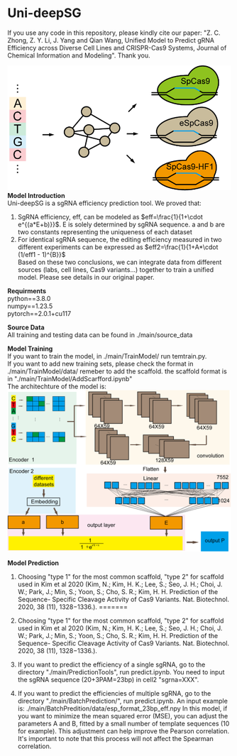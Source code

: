 # Uni-deepSG
If you use any code in this repository, please kindly cite our paper: "Z. C. Zhong, Z. Y. Li, J. Yang and Qian Wang, Unified Model to Predict gRNA Efficiency across Diverse Cell Lines and CRISPR-Cas9 Systems, Journal of Chemical Information and Modeling". Thank you.

![uni-deepSG](./topic.png)<br>
**Model Introduction**  
Uni-deepSG is a sgRNA efficiency prediction tool. We proved that:
1) SgRNA efficiency, eff, can be modeled as  $eff=\frac{1}{1+\cdot e^{(a*E+b)}}$. E is solely determined by sgRNA sequence. a and b are two constants representing the uniqueness of each dataset
2) For identical sgRNA sequence, the editing efficiency measured in two different experiments can be expressed as $eff2=\frac{1}{1+A*\cdot (1/eff1 - 1)^{B}}$  
Based on these two conclusions, we can integrate data from different sources (labs, cell lines, Cas9 variants...) together to train a unified model. Please see details in our original paper.

**Requirments**  
python==3.8.0  
numpy==1.23.5  
pytorch==2.0.1+cu117    

**Source Data**  
All training and testing data can be found in ./main/source_data  

**Model Training**  
If you want to train the model, in ./main/TrainModel/ run temtrain.py.  
If you want to add new training sets, please check the format in ./main/TrainModel/data/ remeber to add the scaffold. the scaffold format is in "./main/TrainModel/AddScarfford.ipynb"<br>
The architechture of the model is:  
![MODEL](./model.png)
 

**Model Prediction**  

1. Choosing "type 1" for the most common scaffold, "type 2" for scaffold used in Kim et al 2020  (Kim, N.; Kim, H. K.; Lee, S.; Seo, J. H.; Choi, J. W.; Park, J.; Min, S.; Yoon, S.; Cho, S. R.; Kim, H. H. Prediction of the Sequence- Specific Cleavage Activity of Cas9 Variants. Nat. Biotechnol. 2020, 38 (11), 1328−1336.).
=======
1. Choosing "type 1" for the most common scaffold, "type 2" for scaffold used in Kim et al 2020  (Kim, N.; Kim, H. K.; Lee, S.; Seo, J. H.; Choi, J. W.; Park, J.; Min, S.; Yoon, S.; Cho, S. R.; Kim, H. H. Prediction of the Sequence- Specific Cleavage Activity of Cas9 Variants. Nat. Biotechnol. 2020, 38 (11), 1328−1336.).

2. If you want to predict the efficiency of a single sgRNA, go to the directory "./main/PredictionTools", run predict.ipynb. You need to input the sgRNA sequence (20+3PAM=23bp) in cell2 "sgrna=XXX".
3. If you want to predict the efficiencies of multiple sgRNA, go to the directory "./main/BatchPrediction/", run predict.ipynb. An input  example is: ./main/BatchPredition/data/esp_format_23bp_eff.npy
In this model, if you want to  minimize the mean squared error (MSE), you can adjust the parameters A and B, fitted by a small number of template sequences (10 for example). This adjustment can help improve the Pearson correlation. It's important to note that this process will not affect the Spearman correlation.

